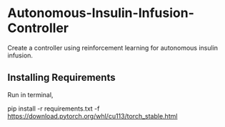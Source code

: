 # Autonomous-Insulin-Infusion-Controller
Create a controller using reinforcement learning for autonomous insulin infusion.

## Installing Requirements 
Run in terminal,

pip install -r requirements.txt -f https://download.pytorch.org/whl/cu113/torch_stable.html
